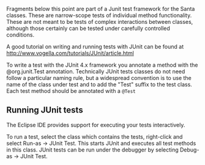 
Fragments below this point are part of a Junit test framework for
the Santa classes.  These are narrow-scope tests of individual method functionality.
These are not meant to be tests of complex interactions
between classes, although those certainly can be tested under carefully
controlled conditions.

A good tutorial on writing and running tests with JUnit can be found
at http://www.vogella.com/tutorials/JUnit/article.html


To write a test with the JUnit 4.x framework you annotate a method
with the @org.junit.Test annotation.  Technically JUnit tests classes
do not need follow a particular naming rule, but a widespread
convention is to use the name of the class under test and to add the
"Test" suffix to the test class.  Each test method should be annotated
with a `@Test`

## Running JUnit tests

The Eclipse IDE provides support for executing your tests
interactively.

To run a test, select the class which contains the tests, right-click
and select Run-as → JUnit Test. This starts JUnit and executes
all test methods in this class.  JUnit tests can be run under the
debugger by selecting Debug-as → JUnit Test.


